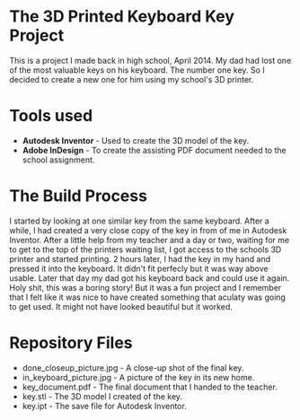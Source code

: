# The 3D Printed Keyboard Key Project
This is a project I made back in high school, April 2014. My dad had lost one of the most valuable keys on his keyboard. The number one key. So I decided to create a new one for him using my school's 3D printer.

# Tools used
* **Autodesk Inventor** - Used to create the 3D model of the key.
* **Adobe InDesign** - To create the assisting PDF document needed to the school assignment.

# The Build Process
I started by looking at one similar key from the same keyboard. After a while, I had created a very close copy of the key in from of me in Autodesk Inventor. After a little help from my teacher and a day or two, waiting for me to get to the top of the printers waiting list, I got access to the schools 3D printer and started printing. 2 hours later, I had the key in my hand and pressed it into the keyboard. It didn't fit perfecly but it was way above usable. Later that day my dad got his keyboard back and could use it again. Holy shit, this was a boring story! But it was a fun project and I remember that I felt like it was nice to have created something that aculaty was going to get used. It might not have looked beautiful but it worked.

# Repository Files
* done_closeup_picture.jpg - A close-up shot of the final key.
* in_keyboard_picture.jpg - A picture of the key in its new home.
* key_document.pdf - The final document that I handed to the teacher.
* key.stl - The 3D model I created of the key.
* key.ipt - The save file for Autodesk Inventor.